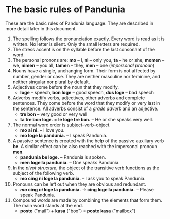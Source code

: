 # The basic rules of Pandunia

These are the basic rules of Pandunia language.
They are described in more detail later in this document.

1. The spelling follows the pronunciation exactly.
   Every word is read as it is written.
   No letter is silent.
   Only the small letters are required.
2. The stress accent is on the syllable before the last consonant of the word.
3. The personal pronons are:
   **mo**
   – I,
   **ni**
   – only you,
   **ta**
   – he or she,
   **momen**
   – we,
   **nimen**
   – you all,
   **tamen**
   – they,
   **men**
   – one (_impersonal pronoun_)
4. Nouns have a single, unchanging form.
   Their form is not affected by number, gender or case.
   They are neither masculine nor feminine, and neither singular nor plural by default.
5. Adjectives come before the noun that they modify.
    - **loge**
      – speech,
      **bon loge**
      – good speech,
      **dus loge**
      – bad speech
6. Adverbs modify verbs, adjectives, other adverbs and complete sentences.
   They come before the word that they modify or very last in the sentence.
   All adverbs consist of a _grade adverb_ and an adjective.
    - **tre bon**
      – very good or very well
    - **ta tre bon loge.**
      = **le loge tre bon.**
      – He or she speaks very well.
7. The normal word order is subject–verb–object.
    - **mo ai ni.**
      – I love you.
    - **mo loge la pandunia.**
      – I speak Pandunia.
8. A passive sentence is created with the help of the passive auxiliary verb **be**.
   A similar effect can be also reached with the impersonal pronoun **men**.
    - **pandunia be loge.**
      – Pandunia is spoken.
    - **men loge la pandunia.**
      – One speaks Pandunia.
9. In the _pivot structure_, the object of the transitive verb
   functions as the subject of the following verb.
    - **mo cing ni loge la pandunia.**
      – I ask you to speak Pandunia.
10. Pronouns can be left out when they are obvious and redundant.
    - **_mo_ cing _ni_ loge la pandunia.** → **cing loge la pandunia.**
      – Please speak Pandunia.
11. Compound words are made by combining the elements that form them.
   The main word stands at the end.
    - **poste**
      ("mail") +
      **kasa**
      ("box") =
      **poste kasa**
      ("mailbox")

